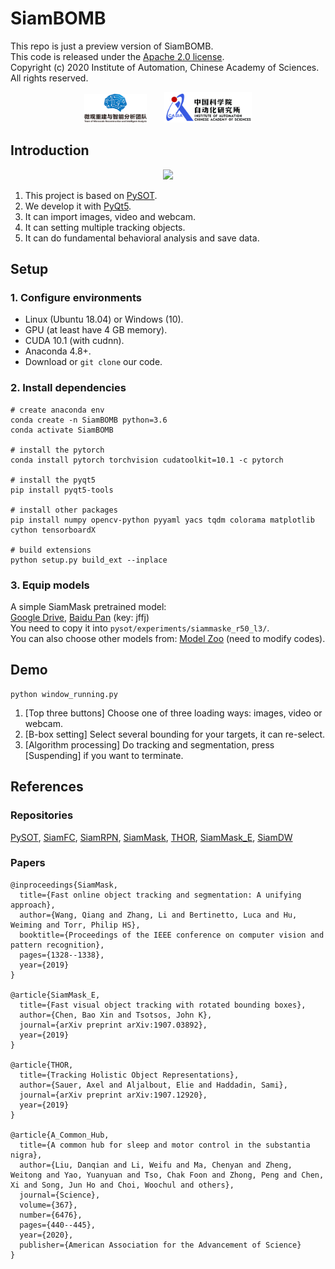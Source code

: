 # SiamBOMB
This repo is just a preview version of SiamBOMB. \
This code is released under the [Apache 2.0 license](https://github.com/JackieZhai/SiamBOMB/blob/master/LICENSE).\
Copyright \(c\) 2020 Institute of Automation, Chinese Academy of Sciences. 
All rights reserved.

<center>
  <img src="README.img\affiliation1.png" width="100"/>&emsp;&emsp;<img src="README.img\affiliation2.png" width="140"/>
</center>

## Introduction
<p align="center"><img src="README.img/interface1.png" width="300"></p>

1. This project is based on [PySOT](https://github.com/STVIR/pysot).
2. We develop it with [PyQt5](https://www.riverbankcomputing.com/software/pyqt/intro).
3. It can import images, video and webcam.
4. It can setting multiple tracking objects.
5. It can do fundamental behavioral analysis and save data.
## Setup
### 1. Configure environments
* Linux (Ubuntu 18.04) or Windows (10).
* GPU (at least have 4 GB memory).
* CUDA 10.1 (with cudnn).
* Anaconda 4.8+.
* Download or `git clone` our code.
### 2. Install dependencies
```Shell
# create anaconda env
conda create -n SiamBOMB python=3.6
conda activate SiamBOMB

# install the pytorch
conda install pytorch torchvision cudatoolkit=10.1 -c pytorch

# install the pyqt5
pip install pyqt5-tools

# install other packages
pip install numpy opencv-python pyyaml yacs tqdm colorama matplotlib cython tensorboardX

# build extensions
python setup.py build_ext --inplace
```
### 3. Equip models
A simple SiamMask pretrained model: \
[Google Drive](https://drive.google.com/open?id=1YbPUQVTYw_slAvk_DchvRY-7B6rnSXP9), [Baidu Pan](https://pan.baidu.com/s/1q64A2jPEWmdj264XrfvhBA) (key: jffj) \
You need to copy it into `pysot/experiments/siammaske_r50_l3/`.\
You can also choose other models from: [Model Zoo](https://github.com/STVIR/pysot/blob/master/MODEL_ZOO.md) (need to modify codes).
## Demo
```Shell
python window_running.py
```
1. [Top three buttons] Choose one of three loading ways: images, video or webcam.
2. [B-box setting] Select several bounding for your targets, it can re-select.
3. [Algorithm processing] Do tracking and segmentation, press [Suspending] if you want to terminate.

## References
### Repositories
[PySOT](https://github.com/STVIR/pysot), 
[SiamFC](https://github.com/huanglianghua/siamfc-pytorch), 
[SiamRPN](https://github.com/foolwood/DaSiamRPN), 
[SiamMask](https://github.com/foolwood/SiamMask), 
[THOR](https://github.com/xl-sr/THOR), 
[SiamMask_E](https://github.com/baoxinchen/siammask_e), 
[SiamDW](https://github.com/researchmm/SiamDW)
### Papers
```
@inproceedings{SiamMask,
  title={Fast online object tracking and segmentation: A unifying approach},
  author={Wang, Qiang and Zhang, Li and Bertinetto, Luca and Hu, Weiming and Torr, Philip HS},
  booktitle={Proceedings of the IEEE conference on computer vision and pattern recognition},
  pages={1328--1338},
  year={2019}
}

@article{SiamMask_E,
  title={Fast visual object tracking with rotated bounding boxes},
  author={Chen, Bao Xin and Tsotsos, John K},
  journal={arXiv preprint arXiv:1907.03892},
  year={2019}
}

@article{THOR,
  title={Tracking Holistic Object Representations},
  author={Sauer, Axel and Aljalbout, Elie and Haddadin, Sami},
  journal={arXiv preprint arXiv:1907.12920},
  year={2019}
}

@article{A_Common_Hub,
  title={A common hub for sleep and motor control in the substantia nigra},
  author={Liu, Danqian and Li, Weifu and Ma, Chenyan and Zheng, Weitong and Yao, Yuanyuan and Tso, Chak Foon and Zhong, Peng and Chen, Xi and Song, Jun Ho and Choi, Woochul and others},
  journal={Science},
  volume={367},
  number={6476},
  pages={440--445},
  year={2020},
  publisher={American Association for the Advancement of Science}
}
```